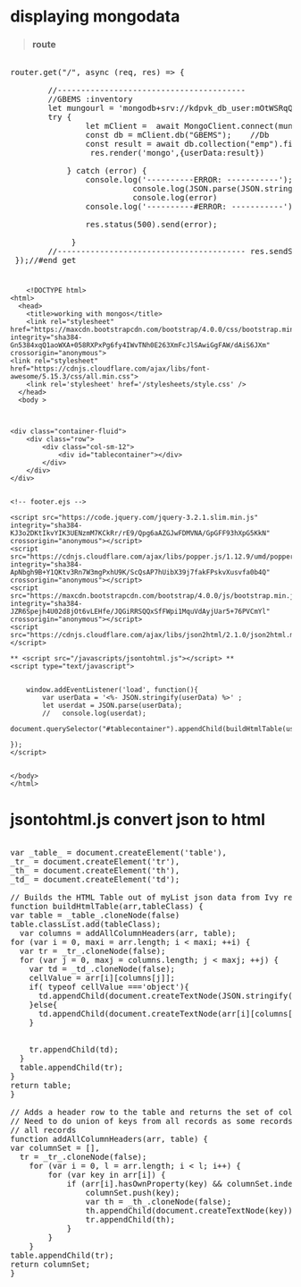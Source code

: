 # displaying  mongodata  

> ### route
<pre>

router.get("/", async (req, res) => {
 
        //----------------------------------------
        //GBEMS :inventory
        let mungourl = 'mongodb+srv://kdpvk_db_user:mOtWSRqQsrsc3dLI@kpvk.npdza.mongodb.net/KDPVK?retryWrites=true&w=majority';
        try {
                let mClient =  await MongoClient.connect(mungourl,{useNewUrlParser: true, useUnifiedTopology: true}); // 1) MongoClient
                const db = mClient.db("GBEMS");    //Db
                const result = await db.collection("emp").find({d}).toArray(); // grater thna 
                 res.render('mongo',{userData:result})
           
            } catch (error) {
                console.log('----------ERROR: -----------');
                          console.log(JSON.parse(JSON.stringify(error)))
                          console.log(error)
                console.log('----------#ERROR: -----------');

                res.status(500).send(error); 
          
             }
        //---------------------------------------- res.sendStatus
 });//#end get

</pre>

### 

```
    <!DOCTYPE html>
<html>
  <head>
    <title>working with mongos</title>
    <link rel="stylesheet" href="https://maxcdn.bootstrapcdn.com/bootstrap/4.0.0/css/bootstrap.min.css" integrity="sha384-Gn5384xqQ1aoWXA+058RXPxPg6fy4IWvTNh0E263XmFcJlSAwiGgFAW/dAiS6JXm" crossorigin="anonymous">
<link rel="stylesheet" href="https://cdnjs.cloudflare.com/ajax/libs/font-awesome/5.15.3/css/all.min.css">
    <link rel='stylesheet' href='/stylesheets/style.css' />
  </head>
  <body >



<div class="container-fluid">
    <div class="row">
        <div class="col-sm-12">
            <div id="tablecontainer"></div>
        </div>
    </div>
</div>

   
<!-- footer.ejs -->

<script src="https://code.jquery.com/jquery-3.2.1.slim.min.js" integrity="sha384-KJ3o2DKtIkvYIK3UENzmM7KCkRr/rE9/Qpg6aAZGJwFDMVNA/GpGFF93hXpG5KkN" crossorigin="anonymous"></script>
<script src="https://cdnjs.cloudflare.com/ajax/libs/popper.js/1.12.9/umd/popper.min.js" integrity="sha384-ApNbgh9B+Y1QKtv3Rn7W3mgPxhU9K/ScQsAP7hUibX39j7fakFPskvXusvfa0b4Q" crossorigin="anonymous"></script>
<script src="https://maxcdn.bootstrapcdn.com/bootstrap/4.0.0/js/bootstrap.min.js" integrity="sha384-JZR6Spejh4U02d8jOt6vLEHfe/JQGiRRSQQxSfFWpi1MquVdAyjUar5+76PVCmYl" crossorigin="anonymous"></script>
<script src="https://cdnjs.cloudflare.com/ajax/libs/json2html/2.1.0/json2html.min.js"></script>

** <script src="/javascripts/jsontohtml.js"></script> ** 
<script type="text/javascript">


    window.addEventListener('load', function(){
        var userData = '<%- JSON.stringify(userData) %>' ;
        let userdat = JSON.parse(userData);
        //   console.log(userdat);
        document.querySelector("#tablecontainer").appendChild(buildHtmlTable(userdat,'table'))

});
</script>


</body>
</html>

```

# jsontohtml.js convert json to html 


<pre>

var _table_ = document.createElement('table'),
_tr_ = document.createElement('tr'),
_th_ = document.createElement('th'),
_td_ = document.createElement('td');

// Builds the HTML Table out of myList json data from Ivy restful service.
function buildHtmlTable(arr,tableClass) {
var table = _table_.cloneNode(false)
table.classList.add(tableClass);
  var columns = addAllColumnHeaders(arr, table);
for (var i = 0, maxi = arr.length; i < maxi; ++i) {
  var tr = _tr_.cloneNode(false);
  for (var j = 0, maxj = columns.length; j < maxj; ++j) {
    var td = _td_.cloneNode(false);
    cellValue = arr[i][columns[j]];
    if( typeof cellValue ==='object'){
      td.appendChild(document.createTextNode(JSON.stringify(arr[i][columns[j]]) || ''));
    }else{
      td.appendChild(document.createTextNode(arr[i][columns[j]] || ''));
    }
 
    
    tr.appendChild(td);
  }
  table.appendChild(tr);
}
return table;
}

// Adds a header row to the table and returns the set of columns.
// Need to do union of keys from all records as some records may not contain
// all records
function addAllColumnHeaders(arr, table) {
var columnSet = [],
  tr = _tr_.cloneNode(false);
    for (var i = 0, l = arr.length; i < l; i++) {
        for (var key in arr[i]) {
            if (arr[i].hasOwnProperty(key) && columnSet.indexOf(key) === -1) {
                columnSet.push(key);
                var th = _th_.cloneNode(false);
                th.appendChild(document.createTextNode(key));
                tr.appendChild(th);
            }
        }
    }
table.appendChild(tr);
return columnSet;
}

</pre>